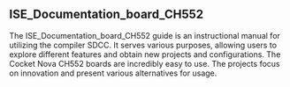 ## ISE_Documentation_board_CH552

The ISE_Documentation_board_CH552 guide is an instructional manual for utilizing the compiler SDCC. It serves various purposes, allowing users to explore different features and obtain new projects and configurations. The Cocket Nova CH552 boards are incredibly easy to use. The projects focus on innovation and present various alternatives for usage.
